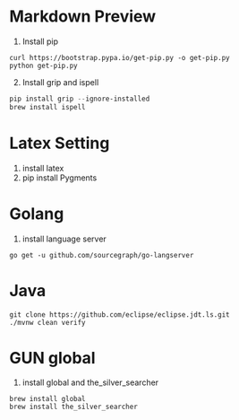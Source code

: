 # Markdown Preview
1. Install pip

``` shell
curl https://bootstrap.pypa.io/get-pip.py -o get-pip.py
python get-pip.py
```
2. Install grip and ispell

``` powershell
pip install grip --ignore-installed
brew install ispell
```
# Latex Setting
1. install latex
2. pip install Pygments

# Golang
1. install language server
``` shell
go get -u github.com/sourcegraph/go-langserver
```
# Java

``` shell
git clone https://github.com/eclipse/eclipse.jdt.ls.git
./mvnw clean verify
```

# GUN global
1. install global and the_silver_searcher
``` shell
brew install global
brew install the_silver_searcher
```

